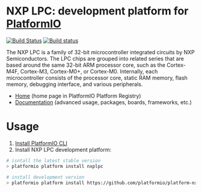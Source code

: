 # NXP LPC: development platform for [PlatformIO](http://platformio.org)
[![Build Status](https://travis-ci.org/platformio/platform-nxplpc.svg?branch=develop)](https://travis-ci.org/platformio/platform-nxplpc)
[![Build status](https://ci.appveyor.com/api/projects/status/gm98eo04per1je25/branch/develop?svg=true)](https://ci.appveyor.com/project/ivankravets/platform-nxplpc/branch/develop)

The NXP LPC is a family of 32-bit microcontroller integrated circuits by NXP Semiconductors. The LPC chips are grouped into related series that are based around the same 32-bit ARM processor core, such as the Cortex-M4F, Cortex-M3, Cortex-M0+, or Cortex-M0. Internally, each microcontroller consists of the processor core, static RAM memory, flash memory, debugging interface, and various peripherals.

* [Home](http://platformio.org/platforms/nxplpc) (home page in PlatformIO Platform Registry)
* [Documentation](http://docs.platformio.org/en/latest/platforms/nxplpc.html) (advanced usage, packages, boards, frameworks, etc.)

# Usage

1. [Install PlatformIO CLI](http://docs.platformio.org/en/latest/installation.html)
2. Install NXP LPC development platform:
```bash
# isntall the latest stable version
> platformio platform install nxplpc

# install development version
> platformio platform install https://github.com/platformio/platform-nxplpc.git
```
